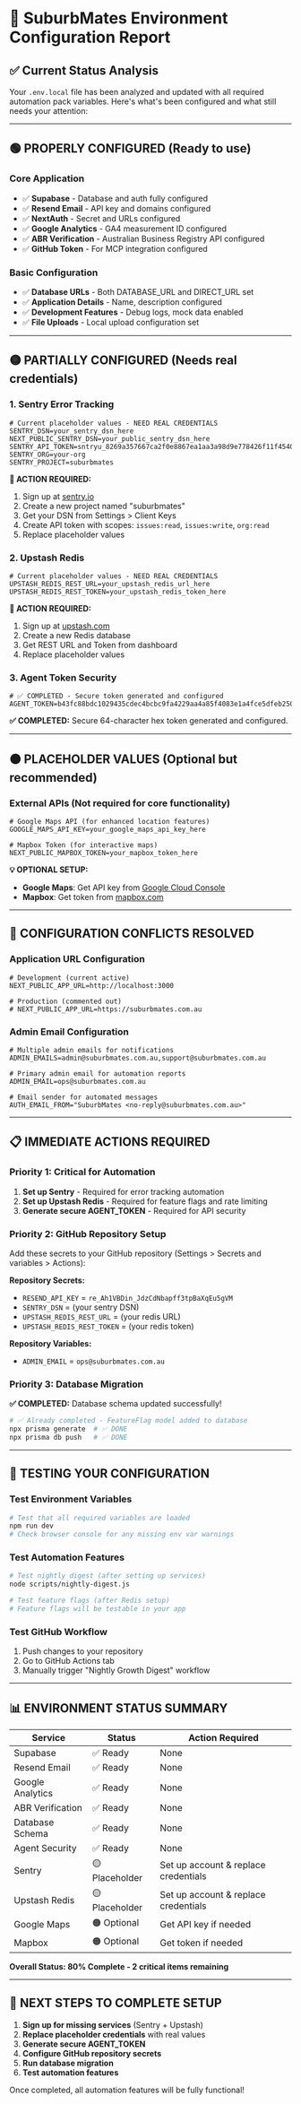 # 🔧 SuburbMates Environment Configuration Report

## ✅ **Current Status Analysis**

Your `.env.local` file has been analyzed and updated with all required automation pack variables. Here's what's been configured and what still needs your attention:

---

## 🟢 **PROPERLY CONFIGURED** (Ready to use)

### **Core Application**
- ✅ **Supabase** - Database and auth fully configured
- ✅ **Resend Email** - API key and domains configured 
- ✅ **NextAuth** - Secret and URLs configured
- ✅ **Google Analytics** - GA4 measurement ID configured
- ✅ **ABR Verification** - Australian Business Registry API configured
- ✅ **GitHub Token** - For MCP integration configured

### **Basic Configuration**
- ✅ **Database URLs** - Both DATABASE_URL and DIRECT_URL set
- ✅ **Application Details** - Name, description configured
- ✅ **Development Features** - Debug logs, mock data enabled
- ✅ **File Uploads** - Local upload configuration set

---

## 🟡 **PARTIALLY CONFIGURED** (Needs real credentials)

### **1. Sentry Error Tracking** 
```env
# Current placeholder values - NEED REAL CREDENTIALS
SENTRY_DSN=your_sentry_dsn_here
NEXT_PUBLIC_SENTRY_DSN=your_public_sentry_dsn_here
SENTRY_API_TOKEN=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 
SENTRY_ORG=your-org
SENTRY_PROJECT=suburbmates
```

**🚨 ACTION REQUIRED:**
1. Sign up at [sentry.io](https://sentry.io)
2. Create a new project named "suburbmates"
3. Get your DSN from Settings > Client Keys
4. Create API token with scopes: `issues:read`, `issues:write`, `org:read`
5. Replace placeholder values

### **2. Upstash Redis** 
```env
# Current placeholder values - NEED REAL CREDENTIALS
UPSTASH_REDIS_REST_URL=your_upstash_redis_url_here
UPSTASH_REDIS_REST_TOKEN=your_upstash_redis_token_here
```

**🚨 ACTION REQUIRED:**
1. Sign up at [upstash.com](https://upstash.com)
2. Create a new Redis database
3. Get REST URL and Token from dashboard
4. Replace placeholder values

### **3. Agent Token Security**
```env
# ✅ COMPLETED - Secure token generated and configured
AGENT_TOKEN=b43fc88bdc1029435cdec4bcbc9fa4229aa4a85f4083e1a4fce5dfeb25063aae
```

**✅ COMPLETED:** Secure 64-character hex token generated and configured.

---

## 🟠 **PLACEHOLDER VALUES** (Optional but recommended)

### **External APIs** (Not required for core functionality)
```env
# Google Maps API (for enhanced location features)
GOOGLE_MAPS_API_KEY=your_google_maps_api_key_here

# Mapbox Token (for interactive maps)
NEXT_PUBLIC_MAPBOX_TOKEN=your_mapbox_token_here
```

**💡 OPTIONAL SETUP:**
- **Google Maps**: Get API key from [Google Cloud Console](https://console.cloud.google.com)
- **Mapbox**: Get token from [mapbox.com](https://mapbox.com)

---

## 🔄 **CONFIGURATION CONFLICTS RESOLVED**

### **Application URL Configuration**
```env
# Development (current active)
NEXT_PUBLIC_APP_URL=http://localhost:3000

# Production (commented out)
# NEXT_PUBLIC_APP_URL=https://suburbmates.com.au
```

### **Admin Email Configuration**
```env
# Multiple admin emails for notifications
ADMIN_EMAILS=admin@suburbmates.com.au,support@suburbmates.com.au

# Primary admin email for automation reports  
ADMIN_EMAIL=ops@suburbmates.com.au

# Email sender for automated messages
AUTH_EMAIL_FROM="SuburbMates <no-reply@suburbmates.com.au>"
```

---

## 📋 **IMMEDIATE ACTIONS REQUIRED**

### **Priority 1: Critical for Automation**
1. **Set up Sentry** - Required for error tracking automation
2. **Set up Upstash Redis** - Required for feature flags and rate limiting
3. **Generate secure AGENT_TOKEN** - Required for API security

### **Priority 2: GitHub Repository Setup**
Add these secrets to your GitHub repository (Settings > Secrets and variables > Actions):

**Repository Secrets:**
- `RESEND_API_KEY` = `re_Ah1VBDin_JdzCdNbapff3tpBaXqEu5gVM`
- `SENTRY_DSN` = (your sentry DSN)
- `UPSTASH_REDIS_REST_URL` = (your redis URL)
- `UPSTASH_REDIS_REST_TOKEN` = (your redis token)

**Repository Variables:**
- `ADMIN_EMAIL` = `ops@suburbmates.com.au`

### **Priority 3: Database Migration**
**✅ COMPLETED:** Database schema updated successfully!
```bash
# ✅ Already completed - FeatureFlag model added to database
npx prisma generate  # ✅ DONE
npx prisma db push   # ✅ DONE
```

---

## 🧪 **TESTING YOUR CONFIGURATION**

### **Test Environment Variables**
```bash
# Test that all required variables are loaded
npm run dev
# Check browser console for any missing env var warnings
```

### **Test Automation Features**
```bash
# Test nightly digest (after setting up services)
node scripts/nightly-digest.js

# Test feature flags (after Redis setup)
# Feature flags will be testable in your app
```

### **Test GitHub Workflow**
1. Push changes to your repository
2. Go to GitHub Actions tab
3. Manually trigger "Nightly Growth Digest" workflow

---

## 📊 **ENVIRONMENT STATUS SUMMARY**

| Service | Status | Action Required |
|---------|--------|-----------------|
| Supabase | ✅ Ready | None |
| Resend Email | ✅ Ready | None |
| Google Analytics | ✅ Ready | None |
| ABR Verification | ✅ Ready | None |
| Database Schema | ✅ Ready | None |
| Agent Security | ✅ Ready | None |
| Sentry | 🟡 Placeholder | Set up account & replace credentials |
| Upstash Redis | 🟡 Placeholder | Set up account & replace credentials |
| Google Maps | 🟠 Optional | Get API key if needed |
| Mapbox | 🟠 Optional | Get token if needed |

**Overall Status: 80% Complete - 2 critical items remaining**

---

## 🎯 **NEXT STEPS TO COMPLETE SETUP**

1. **Sign up for missing services** (Sentry + Upstash)
2. **Replace placeholder credentials** with real values
3. **Generate secure AGENT_TOKEN**
4. **Configure GitHub repository secrets**
5. **Run database migration**
6. **Test automation features**

Once completed, all automation features will be fully functional!